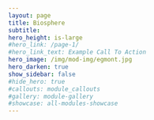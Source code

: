 ```yaml
---
layout: page
title: Biosphere
subtitle: 
hero_height: is-large
#hero_link: /page-1/
#hero_link_text: Example Call To Action
hero_image: /img/mod-img/egmont.jpg
hero_darken: true
show_sidebar: false
#hide_hero: true
#callouts: module_callouts
#gallery: module-gallery
#showcase: all-modules-showcase
---
```

